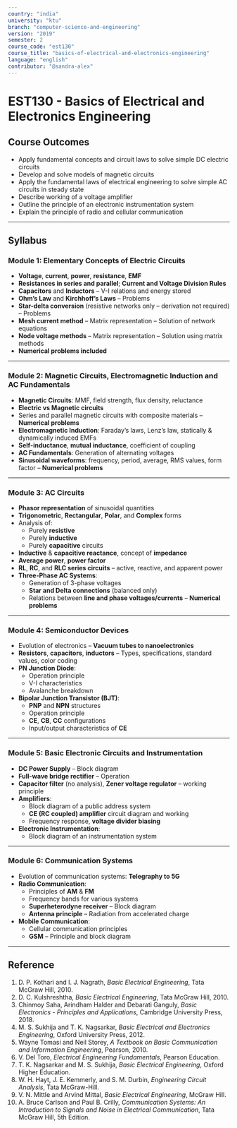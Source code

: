 ```yaml
---
country: "india"
university: "ktu"
branch: "computer-science-and-engineering"
version: "2019"
semester: 2
course_code: "est130"
course_title: "basics-of-electrical-and-electronics-engineering"
language: "english"
contributor: "@sandra-alex"
---
```


# EST130 - Basics of Electrical and Electronics Engineering

## Course Outcomes

- Apply fundamental concepts and circuit laws to solve simple DC electric circuits  
- Develop and solve models of magnetic circuits  
- Apply the fundamental laws of electrical engineering to solve simple AC circuits in steady state  
- Describe working of a voltage amplifier  
- Outline the principle of an electronic instrumentation system  
- Explain the principle of radio and cellular communication  

---

## Syllabus

### Module 1: Elementary Concepts of Electric Circuits

- **Voltage**, **current**, **power**, **resistance**, **EMF**
- **Resistances in series and parallel**; **Current and Voltage Division Rules**
- **Capacitors** and **Inductors** – V-I relations and energy stored
- **Ohm’s Law** and **Kirchhoff’s Laws** – Problems
- **Star-delta conversion** (resistive networks only – derivation not required) – Problems
- **Mesh current method** – Matrix representation – Solution of network equations
- **Node voltage methods** – Matrix representation – Solution using matrix methods
- **Numerical problems included**

---

### Module 2: Magnetic Circuits, Electromagnetic Induction and AC Fundamentals

- **Magnetic Circuits**: MMF, field strength, flux density, reluctance
- **Electric vs Magnetic circuits**
- Series and parallel magnetic circuits with composite materials – **Numerical problems**
- **Electromagnetic Induction**: Faraday’s laws, Lenz’s law, statically & dynamically induced EMFs
- **Self-inductance**, **mutual inductance**, coefficient of coupling
- **AC Fundamentals**: Generation of alternating voltages
- **Sinusoidal waveforms**: frequency, period, average, RMS values, form factor – **Numerical problems**

---

### Module 3: AC Circuits

- **Phasor representation** of sinusoidal quantities
- **Trigonometric**, **Rectangular**, **Polar**, and **Complex** forms
- Analysis of:
  - Purely **resistive**
  - Purely **inductive**
  - Purely **capacitive** circuits
- **Inductive** & **capacitive reactance**, concept of **impedance**
- **Average power**, **power factor**
- **RL**, **RC**, and **RLC series circuits** – active, reactive, and apparent power
- **Three-Phase AC Systems**:
  - Generation of 3-phase voltages
  - **Star and Delta connections** (balanced only)
  - Relations between **line and phase voltages/currents** – **Numerical problems**

---

### Module 4: Semiconductor Devices

- Evolution of electronics – **Vacuum tubes to nanoelectronics**
- **Resistors**, **capacitors**, **inductors** – Types, specifications, standard values, color coding
- **PN Junction Diode**:
  - Operation principle
  - V-I characteristics
  - Avalanche breakdown
- **Bipolar Junction Transistor (BJT)**:
  - **PNP** and **NPN** structures
  - Operation principle
  - **CE**, **CB**, **CC** configurations
  - Input/output characteristics of **CE**

---

### Module 5: Basic Electronic Circuits and Instrumentation

- **DC Power Supply** – Block diagram
- **Full-wave bridge rectifier** – Operation
- **Capacitor filter** (no analysis), **Zener voltage regulator** – working principle
- **Amplifiers**:
  - Block diagram of a public address system
  - **CE (RC coupled) amplifier** circuit diagram and working
  - Frequency response, **voltage divider biasing**
- **Electronic Instrumentation**:
  - Block diagram of an instrumentation system

---

### Module 6: Communication Systems

- Evolution of communication systems: **Telegraphy to 5G**
- **Radio Communication**:
  - Principles of **AM** & **FM**
  - Frequency bands for various systems
  - **Superheterodyne receiver** – Block diagram
  - **Antenna principle** – Radiation from accelerated charge
- **Mobile Communication**:
  - Cellular communication principles
  - **GSM** – Principle and block diagram

---

## Reference

1. D. P. Kothari and I. J. Nagrath, *Basic Electrical Engineering*, Tata McGraw Hill, 2010.  
2. D. C. Kulshreshtha, *Basic Electrical Engineering*, Tata McGraw Hill, 2010.  
3. Chinmoy Saha, Arindham Halder and Debarati Ganguly, *Basic Electronics - Principles and Applications*, Cambridge University Press, 2018.  
4. M. S. Sukhija and T. K. Nagsarkar, *Basic Electrical and Electronics Engineering*, Oxford University Press, 2012.  
5. Wayne Tomasi and Neil Storey, *A Textbook on Basic Communication and Information Engineering*, Pearson, 2010.  
6. V. Del Toro, *Electrical Engineering Fundamentals*, Pearson Education.  
7. T. K. Nagsarkar and M. S. Sukhija, *Basic Electrical Engineering*, Oxford Higher Education.  
8. W. H. Hayt, J. E. Kemmerly, and S. M. Durbin, *Engineering Circuit Analysis*, Tata McGraw-Hill.  
9. V. N. Mittle and Arvind Mittal, *Basic Electrical Engineering*, McGraw Hill.  
10. A. Bruce Carlson and Paul B. Crilly, *Communication Systems: An Introduction to Signals and Noise in Electrical Communication*, Tata McGraw Hill, 5th Edition.  
